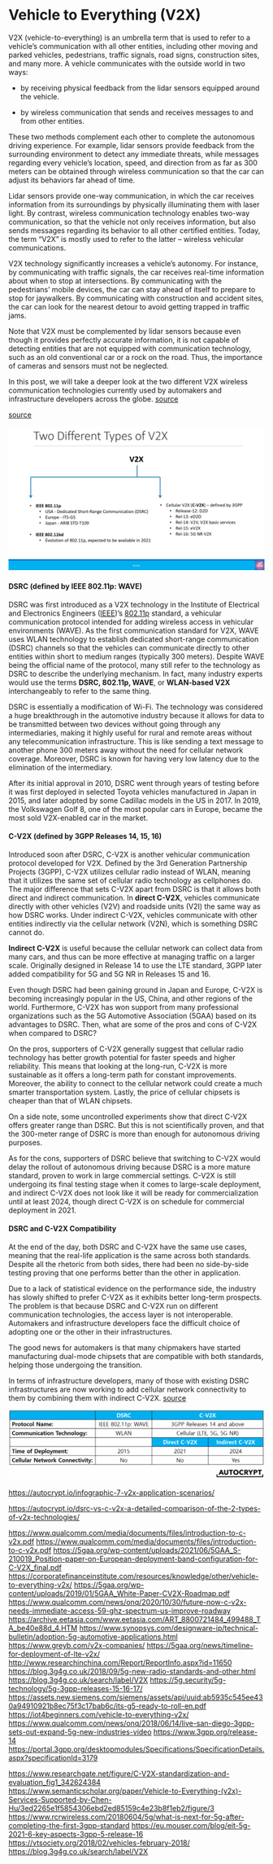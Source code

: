 # Vehicle to Everything (V2X)

V2X (vehicle-to-everything) is an umbrella term that is used to refer to a vehicle’s communication with all other entities, including other moving and parked vehicles, pedestrians, traffic signals, road signs, construction sites, and many more. A vehicle communicates with the outside world in two ways:    

- by receiving physical feedback from the lidar sensors equipped around the vehicle.

- by wireless communication that sends and receives messages to and from other entities. 

These two methods complement each other to complete the autonomous driving experience. For example, lidar sensors provide feedback from the surrounding environment to detect any immediate threats, while messages regarding every vehicle’s location, speed, and direction from as far as 300 meters can be obtained through wireless communication so that the car can adjust its behaviors far ahead of time.

Lidar sensors provide one-way communication, in which the car receives information from its surroundings by physically illuminating them with laser light. By contrast, wireless communication technology enables two-way communication, so that the vehicle not only receives information, but also sends messages regarding its behavior to all other certified entities. Today, the term “V2X” is mostly used to refer to the latter – wireless vehicular communications.

V2X technology significantly increases a vehicle’s autonomy. For instance, by communicating with traffic signals, the car receives real-time information about when to stop at intersections. By communicating with the pedestrians’ mobile devices, the car can stay ahead of itself to prepare to stop for jaywalkers. By communicating with construction and accident sites, the car can look for the nearest detour to avoid getting trapped in traffic jams.

Note that V2X must be complemented by lidar sensors because even though it provides perfectly accurate information, it is not capable of detecting entities that are not equipped with communication technology, such as an old conventional car or a rock on the road. Thus, the importance of cameras and sensors must not be neglected.

In this post, we will take a deeper look at the two different V2X wireless communication technologies currently used by automakers and infrastructure developers across the globe. [source](https://autocrypt.io/dsrc-vs-c-v2x-a-detailed-comparison-of-the-2-types-of-v2x-technologies/)









[source](https://www.3g4g.co.uk/V2X/)

![v2x_0000](images/v2x_0000.jpg)

#### DSRC (defined by IEEE 802.11p: WAVE)

DSRC was first introduced as a V2X technology in the Institute of Electrical and Electronics Engineers ([IEEE](https://www.ieee.org/))’s [802.11p](https://standards.ieee.org/standard/802_11p-2010.html) standard, a vehicular communication protocol intended for adding wireless access in vehicular environments (WAVE). As the first communication standard for V2X, WAVE uses WLAN technology to establish dedicated short-range communication (DSRC) channels so that the vehicles can communicate directly to other entities within short to medium ranges (typically 300 meters). Despite WAVE being the official name of the protocol, many still refer to the technology as DSRC to describe the underlying mechanism. In fact, many industry experts would use the terms **DSRC, 802.11p, WAVE**, or **WLAN-based V2X** interchangeably to refer to the same thing.

DSRC is essentially a modification of Wi-Fi. The technology was considered a huge breakthrough in the automotive industry because it allows for data to be transmitted between two devices without going through any intermediaries, making it highly useful for rural and remote areas without any telecommunication infrastructure. This is like sending a text message to another phone 300 meters away without the need for cellular network coverage. Moreover, DSRC is known for having very low latency due to the elimination of the intermediary.

After its initial approval in 2010, DSRC went through years of testing before it was first deployed in selected Toyota vehicles manufactured in Japan in 2015, and later adopted by some Cadillac models in the US in 2017. In 2019, the Volkswagen Golf 8, one of the most popular cars in Europe, became the most sold V2X-enabled car in the market.

#### C-V2X (defined by 3GPP Releases 14, 15, 16)

Introduced soon after DSRC, C-V2X is another vehicular communication protocol developed for V2X. Defined by the 3rd Generation Partnership Projects (3GPP), C-V2X utilizes cellular radio instead of WLAN, meaning that it utilizes the same set of cellular radio technology as cellphones do. The major difference that sets C-V2X apart from DSRC is that it allows both direct and indirect communication. In **direct C-V2X**, vehicles communicate directly with other vehicles (V2V) and roadside units (V2I) the same way as how DSRC works. Under indirect C-V2X, vehicles communicate with other entities indirectly via the cellular network (V2N), which is something DSRC cannot do.

**Indirect C-V2X** is useful because the cellular network can collect data from many cars, and thus can be more effective at managing traffic on a larger scale. Originally designed in Release 14 to use the LTE standard, 3GPP later added compatibility for 5G and 5G NR in Releases 15 and 16.

Even though DSRC had been gaining ground in Japan and Europe, C-V2X is becoming increasingly popular in the US, China, and other regions of the world. Furthermore, C-V2X has won support from many professional organizations such as the 5G Automotive Association (5GAA) based on its advantages to DSRC. Then, what are some of the pros and cons of C-V2X when compared to DSRC?

On the pros, supporters of C-V2X generally suggest that cellular radio technology has better growth potential for faster speeds and higher reliability. This means that looking at the long-run, C-V2X is more sustainable as it offers a long-term path for constant improvements. Moreover, the ability to connect to the cellular network could create a much smarter transportation system. Lastly, the price of cellular chipsets is cheaper than that of WLAN chipsets.

On a side note, some uncontrolled experiments show that direct C-V2X offers greater range than DSRC. But this is not scientifically proven, and that the 300-meter range of DSRC is more than enough for autonomous driving purposes.

As for the cons, supporters of DSRC believe that switching to C-V2X would delay the rollout of autonomous driving because DSRC is a more mature standard, proven to work in large commercial settings. C-V2X is still undergoing its final testing stage when it comes to large-scale deployment, and indirect C-V2X does not look like it will be ready for commercialization until at least 2024, though direct C-V2X is on schedule for commercial deployment in 2021.

#### DSRC and C-V2X Compatibility

At the end of the day, both DSRC and C-V2X have the same use cases, meaning that the real-life application is the same across both standards. Despite all the rhetoric from both sides, there had been no side-by-side testing proving that one performs better than the other in application.

Due to a lack of statistical evidence on the performance side, the industry has slowly shifted to prefer C-V2X as it exhibits better long-term prospects. The problem is that because DSRC and C-V2X run on different communication technologies, the access layer is not interoperable. Automakers and infrastructure developers face the difficult choice of adopting one or the other in their infrastructures.

The good news for automakers is that many chipmakers have started manufacturing dual-mode chipsets that are compatible with both standards, helping those undergoing the transition.

In terms of infrastructure developers, many of those with existing DSRC infrastructures are now working to add cellular network connectivity to them by combining them with indirect C-V2X. [source](https://autocrypt.io/dsrc-vs-c-v2x-a-detailed-comparison-of-the-2-types-of-v2x-technologies/)

![](images/20210119-DSRC-vs.-C-V2X-A-Detailed-Comparison-Figure-1-1024x281.png)

























https://autocrypt.io/infographic-7-v2x-application-scenarios/

https://autocrypt.io/dsrc-vs-c-v2x-a-detailed-comparison-of-the-2-types-of-v2x-technologies/

https://www.qualcomm.com/media/documents/files/introduction-to-c-v2x.pdf
https://www.qualcomm.com/media/documents/files/introduction-to-c-v2x.pdf
https://5gaa.org/wp-content/uploads/2021/06/5GAA_S-210019_Position-paper-on-European-deployment-band-configuration-for-C-V2X_final.pdf
https://corporatefinanceinstitute.com/resources/knowledge/other/vehicle-to-everything-v2x/
https://5gaa.org/wp-content/uploads/2019/01/5GAA_White-Paper-CV2X-Roadmap.pdf
https://www.qualcomm.com/news/onq/2020/10/30/future-now-c-v2x-needs-immediate-access-59-ghz-spectrum-us-improve-roadway
https://archive.eetasia.com/www.eetasia.com/ART_8800721484_499488_TA_be40e88d_4.HTM
https://www.synopsys.com/designware-ip/technical-bulletin/adoption-5g-automotive-applications.html
https://www.greyb.com/v2x-companies/
https://5gaa.org/news/timeline-for-deployment-of-lte-v2x/
http://www.researchinchina.com/Report/ReportInfo.aspx?id=11650
https://blog.3g4g.co.uk/2018/09/5g-new-radio-standards-and-other.html
https://blog.3g4g.co.uk/search/label/V2X
https://5g.security/5g-technology/5g-3gpp-releases-15-16-17/
https://assets.new.siemens.com/siemens/assets/api/uuid:ab5935c545ee430a94910921b8ec75f3c17bab6c/its-g5-ready-to-roll-en.pdf
https://iot4beginners.com/vehicle-to-everything-v2x/
https://www.qualcomm.com/news/onq/2018/06/14/live-san-diego-3gpp-sets-out-expand-5g-new-industries-video
https://www.3gpp.org/release-14
https://portal.3gpp.org/desktopmodules/Specifications/SpecificationDetails.aspx?specificationId=3179

https://www.researchgate.net/figure/C-V2X-standardization-and-evaluation_fig1_342624384
https://www.semanticscholar.org/paper/Vehicle-to-Everything-(v2x)-Services-Supported-by-Chen-Hu/3ed2265e1f5854306ebd2ed85159c4e23b8f1eb2/figure/3
https://www.rcrwireless.com/20180604/5g/what-is-next-for-5g-after-completing-the-first-3gpp-standard
https://eu.mouser.com/blog/eit-5g-2021-6-key-aspects-3gpp-5-release-16
https://vtsociety.org/2018/02/vehicles-february-2018/
https://blog.3g4g.co.uk/search/label/V2X
